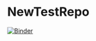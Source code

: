 # NewTestRepo
[![Binder](https://mybinder.org/badge_logo.svg)](https://mybinder.org/v2/gh/grayandgrainy810/NewTestRepo/HEAD)
